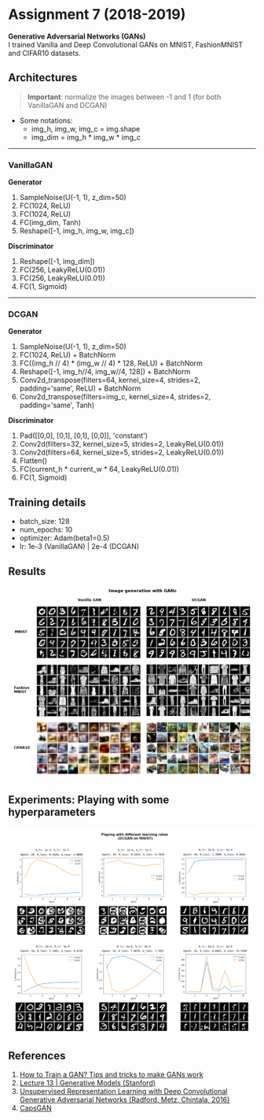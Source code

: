# Assignment 7 (2018-2019)
__Generative Adversarial Networks (GANs)__  
I trained Vanilla and Deep Convolutional GANs on MNIST, FashionMNIST and CIFAR10 datasets.

## Architectures
> __Important__: normalize the images between -1 and 1 (for both VanillaGAN and DCGAN) 

* Some notations:
  - img_h, img_w, img_c = img.shape
  - img_dim = img_h * img_w * img_c
___
### VanillaGAN
__Generator__
1. SampleNoise(U(-1, 1), z_dim=50) 
2. FC(1024, ReLU)
3. FC(1024, ReLU)
4. FC(img_dim, Tanh)
5. Reshape([-1, img_h, img_w, img_c])

__Discriminator__
1. Reshape([-1, img_dim])
2. FC(256, LeakyReLU(0.01))
3. FC(256, LeakyReLU(0.01))
4. FC(1, Sigmoid)
___
### DCGAN
__Generator__
1. SampleNoise(U(-1, 1), z_dim=50) 
2. FC(1024, ReLU) + BatchNorm
3. FC((img_h // 4) * (img_w // 4) * 128, ReLU) + BatchNorm
4. Reshape([-1, img_h//4, img_w//4, 128]) + BatchNorm
5. Conv2d_transpose(filters=64, kernel_size=4, strides=2, padding='same', ReLU) + BatchNorm
6. Conv2d_transpose(filters=img_c, kernel_size=4, strides=2, padding='same', Tanh)

__Discriminator__
1. Pad([[0,0], [0,1], [0,1], [0,0]], 'constant')
2. Conv2d(filters=32, kernel_size=5, strides=2, LeakyReLU(0.01))
3. Conv2d(filters=64, kernel_size=5, strides=2, LeakyReLU(0.01))
4. Flatten()
4. FC(current_h * current_w * 64, LeakyReLU(0.01))
5. FC(1, Sigmoid)

## Training details
* batch_size: 128
* num_epochs: 10
* optimizer: Adam(beta1=0.5)
* lr: 1e-3 (VanillaGAN) | 2e-4 (DCGAN)

## Results
![gan_results](./images/gan_results.png)

## Experiments: Playing with some hyperparameters
![playing_with_different_learning_rates](./images/playing_with_different_learning_rates.png)

## References
1. [How to Train a GAN? Tips and tricks to make GANs work](https://github.com/soumith/ganhacks)
2. [Lecture 13 | Generative Models (Stanford)](https://www.youtube.com/watch?v=5WoItGTWV54)
3. [Unsupervised Representation Learning with Deep Convolutional Generative Adversarial Networks (Radford, Metz, Chintala, 2016)](https://arxiv.org/abs/1511.06434)
4. [CapsGAN](https://capsgan.wordpress.com/2018/02/26/evaluating-capsule-net-implementation-in-a-generative-adversarial-network/)

